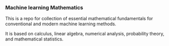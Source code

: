 ### Machine learning Mathematics

This is a repo for collection of essential mathematical fundamentals for conventional and modern machine learning methods. 

It is based on calculus, linear algebra, numerical analysis, probability theory, and mathematical statistics. 



